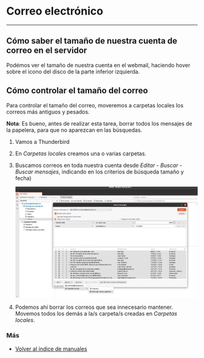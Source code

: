 # Correo electrónico
---------------------------
## Cómo saber el tamaño de nuestra cuenta de correo en el servidor
Podémos ver el tamaño de nuestra cuenta en el webmail, haciendo hover sobre el icono del disco de la parte inferior izquierda.

## Cómo controlar el tamaño del correo

Para controlar el tamaño del correo, moveremos a carpetas locales los correos más antiguos y pesados.

**Nota**: Es bueno, antes de realizar esta tarea, borrar todos los mensajes de la papelera, para que no aparezcan en las búsquedas.

1. Vamos a Thunderbird

1. En *Carpetas locales* creamos una o varias carpetas.

1. Buscamos correos en toda nuestra cuenta desde *Editar - Buscar - Buscar mensajes*, indicando en los criterios de búsqueda tamaño y fecha)

    ![Búsqueda de correos antiguos](./img/mensajes_grandes.png)

1. Podemos ahí borrar los correos que sea innecesario mantener. Movemos todos los demás a la/s carpeta/s creadas en *Carpetas locales*.
  
### Más

  * [Volver al índice de manuales](../README.md)
